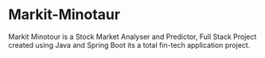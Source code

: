 # Markit-Minotaur
Markit Minotour is a Stock Market Analyser and Predictor, Full Stack Project created using Java and Spring Boot its a total fin-tech application project.
